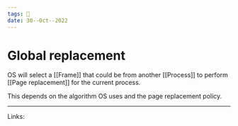 ```yaml
---
tags: 🌱
date: 30--Oct--2022
---
```


# Global replacement

OS will select a [[Frame]] that could be from another [[Process]] to perform [[Page replacement]] for the current process.

This depends on the algorithm OS uses and the page replacement policy.

---
Links: 
